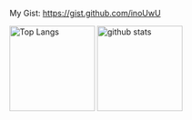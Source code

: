 My Gist: https://gist.github.com/inoUwU
<p align="left"> 
  <img alt="Top Langs" height="150px" src="https://github-readme-stats.vercel.app/api/top-langs/?username=inoUwU&theme=onedark&count_private=true&show_icons=true" />
  <img alt="github stats" height="150px" src="https://github-readme-stats.vercel.app/api?username=inoUwU&theme=onedark&count_private=true&show_icons=true" />
</p>
